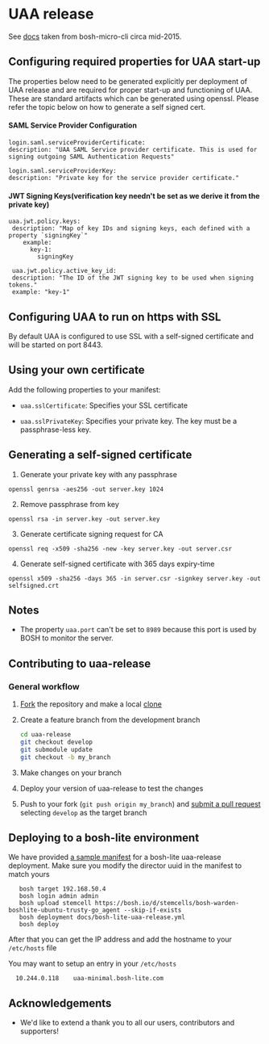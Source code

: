 # UAA release

See [docs](https://github.com/cloudfoundry/uaa-release/blob/develop/docs/uaa.md) taken from bosh-micro-cli circa mid-2015.

## Configuring required properties for UAA start-up

The properties below need to be generated explicitly per deployment of UAA release and are required for proper start-up and functioning of UAA. These are standard artifacts which can be generated using openssl. Please refer the topic below on how to generate a self signed cert.

#### SAML Service Provider Configuration

```
login.saml.serviceProviderCertificate:
description: "UAA SAML Service provider certificate. This is used for signing outgoing SAML Authentication Requests"

login.saml.serviceProviderKey:
description: "Private key for the service provider certificate."
```

#### JWT Signing Keys(verification key needn't be set as we derive it from the private key)

```
uaa.jwt.policy.keys:
 description: "Map of key IDs and signing keys, each defined with a property `signingKey`"
    example:
      key-1:
        signingKey
 
 uaa.jwt.policy.active_key_id:
 description: "The ID of the JWT signing key to be used when signing tokens."
 example: "key-1" 
```

## Configuring UAA to run on https with SSL

By default UAA is configured to use SSL with a self-signed certificate and will be started on port 8443.

## Using your own certificate

Add the following properties to your manifest:

- `uaa.sslCertificate`: Specifies your SSL certificate

- `uaa.sslPrivateKey`: Specifies your private key.  The key must be a passphrase-less key.

## Generating a self-signed certificate

1. Generate your private key with any passphrase

`openssl genrsa -aes256 -out server.key 1024`

2. Remove passphrase from key

`openssl rsa -in server.key -out server.key`

3. Generate certificate signing request for CA

`openssl req -x509 -sha256 -new -key server.key -out server.csr`

4. Generate self-signed certificate with 365 days expiry-time

`openssl x509 -sha256 -days 365 -in server.csr -signkey server.key -out selfsigned.crt`

## Notes

- The property `uaa.port` can't be set to `8989` because this port is used by BOSH to monitor the server.

## Contributing to uaa-release

### General workflow

1. [Fork](https://help.github.com/articles/fork-a-repo) the repository and make a local [clone](https://help.github.com/articles/fork-a-repo#step-2-create-a-local-clone-of-your-fork)
2. Create a feature branch from the development branch

   ```bash
   cd uaa-release
   git checkout develop
   git submodule update
   git checkout -b my_branch
   ```
3. Make changes on your branch
4. Deploy your version of uaa-release to test the changes
5. Push to your fork (`git push origin my_branch`) and
   [submit a pull request](https://help.github.com/articles/creating-a-pull-request)
   selecting `develop` as the target branch

## Deploying to a bosh-lite environment

   We have provided [a sample manifest](docs/bosh-lite-uaa-release.yml)
   for a bosh-lite uaa-release deployment. 
   Make sure you modify the director uuid in the manifest to match yours 

       bosh target 192.168.50.4
       bosh login admin admin
       bosh upload stemcell https://bosh.io/d/stemcells/bosh-warden-boshlite-ubuntu-trusty-go_agent --skip-if-exists
       bosh deployment docs/bosh-lite-uaa-release.yml
       bosh deploy
    
   After that you can get the IP address and add the hostname to your `/etc/hosts` file
  
   You may want to setup an entry in your `/etc/hosts`
      
      10.244.0.118    uaa-minimal.bosh-lite.com
   


## Acknowledgements

* We'd like to extend a thank you to all our users, contributors and supporters!
